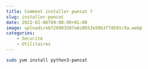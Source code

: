 ```yaml
---
title: Comment installer pwncat ?
slug: installer-pwncat
date: 2022-02-06T09:00:00+01:00
image: uploads/ebf29903507e6c0653e59b3f7db91c9a.webp
categories:
    - Sécurité
    - Utilitaires
---
```


```bash
sudo yum install python3-pwncat
```
